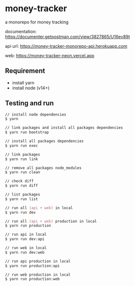 # money-tracker

a monorepo for money tracking

documentation: <https://documenter.getpostman.com/view/3827865/U16ev89t>

api url: <https://money-tracker-monorepo-api.herokuapp.com>

web: <https://money-tracker-neon.vercel.app>

## Requirement

- install yarn
- install node (v14+)

## Testing and run

```zsh
// install node dependencies
$ yarn

// link packages and install all packages dependencies
$ yarn run bootstrap

// install all packages dependencies
$ yarn run exec

// link packages
$ yarn run link

// remove all packages node_modules
$ yarn run clean

// check diff
$ yarn run diff

// list packages
$ yarn run list

// run all (api + web) in local
$ yarn run dev

// run all (api + web) production in local
$ yarn run production

// run api in local
$ yarn run dev:api

// run web in local
$ yarn run dev:web

// run api production in local
$ yarn run production:api

// run web production in local
$ yarn run production:web
```
